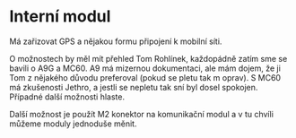 # Interní modul

Má zařizovat GPS a nějakou formu připojení k mobilní síti.

O možnostech by měl mít přehled Tom Rohlínek, každopádně zatím sme se bavili o A9G a MC60.
A9 má mizernou dokumentaci, ale mám dojem, že ji Tom z nějakého důvodu preferoval (pokud se pletu tak m oprav).
S MC60 má zkušenosti Jethro, a jestli se nepletu tak sní byl dosel spokojen.
Případné další možnosti hlaste.

Další možnost je použít M2 konektor na komunikační modul a v tu chvíli můžeme moduly jednoduše měnit.

